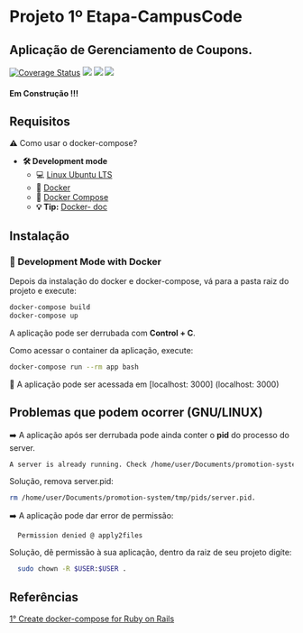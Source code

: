 # Projeto 1º Etapa-CampusCode

## Aplicação de Gerenciamento de Coupons.
[![Coverage Status](https://coveralls.io/repos/github/JorgeLAB/promotion-system-campus-code/badge.svg?branch=main)](https://coveralls.io/github/JorgeLAB/promotion-system-campus-code?branch=main)
![](https://img.shields.io/github/issues/JorgeLAB/promotion-system-campus-code)
![](https://img.shields.io/github/license/JorgeLAB/promotion-system-campus-code)
![](https://img.shields.io/github/languages/code-size/JorgeLAB/promotion-system-campus-code)
#### Em Construção !!!

## Requisitos

**:warning:** Como usar o docker-compose?

- **🛠 Development mode**
    - :computer: [Linux Ubuntu LTS](https://ubuntu.com/download/desktop)
    - 🐳 [Docker](https://docs.docker.com/engine/installation/)
    - 🐳 [Docker Compose](https://docs.docker.com/compose/)
    - **💡 Tip:** [Docker- doc](https://docs.docker.com/)

## Instalação

### 🐳 Development Mode with Docker


Depois da instalação do docker e docker-compose, vá para a pasta raiz do projeto e execute:

```sh
docker-compose build
docker-compose up
```
A aplicação pode ser derrubada com **Control + C**.

Como acessar o container da aplicação, execute:

```sh
docker-compose run --rm app bash
```

🚀 A aplicação pode ser acessada em [localhost: 3000] (localhost: 3000)

## Problemas que podem ocorrer (GNU/LINUX)

➡️  A aplicação após ser derrubada pode ainda conter o **pid** do processo do server.

```sh
A server is already running. Check /home/user/Documents/promotion-system/tmp/pids/server.pid.
```
Solução, remova server.pid:

```sh
rm /home/user/Documents/promotion-system/tmp/pids/server.pid.
```

➡️ A aplicação pode dar error de permissão:
```
  Permission denied @ apply2files
```
Solução, dê permissão à sua aplicação, dentro da raiz de seu projeto digíte:

```sh
  sudo chown -R $USER:$USER .
```

## Referências

[1° Create docker-compose for Ruby on Rails](https://docs.docker.com/compose/rails/)
